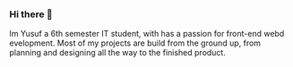### Hi there 👋
Im Yusuf a 6th semester IT student, with has a passion for front-end webd evelopment. Most of my projects are build from the ground up, from planning and designing all the way to the finished product. 
<!--
**YusufIA99/YusufIA99** is a ✨ _special_ ✨ repository because its `README.md` (this file) appears on your GitHub profile.

Here are some ideas to get you started:


